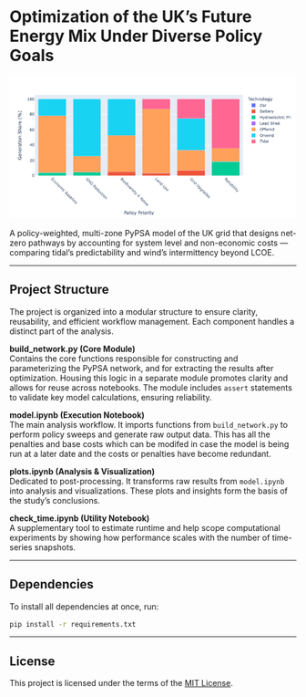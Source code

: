 # Optimization of the UK’s Future Energy Mix Under Diverse Policy Goals

![Generation Mix for Extreme Scenarios](code/images/newplot.png)

A policy-weighted, multi-zone PyPSA model of the UK grid that designs net-zero pathways by accounting for system level and non-economic costs — comparing tidal’s predictability and wind’s intermittency beyond LCOE.

---

## Project Structure
The project is organized into a modular structure to ensure clarity, reusability, and efficient workflow management. Each component handles a distinct part of the analysis.

**build_network.py (Core Module)**  
Contains the core functions responsible for constructing and parameterizing the PyPSA network, and for extracting the results after optimization. Housing this logic in a separate module promotes clarity and allows for reuse across notebooks. The module includes `assert` statements to validate key model calculations, ensuring reliability.

**model.ipynb (Execution Notebook)**  
The main analysis workflow. It imports functions from `build_network.py` to perform policy sweeps and generate raw output data. This has all the penalties and base costs which can be modifed in case the model is being run at a later date and the costs or penalties have become redundant. 

**plots.ipynb (Analysis & Visualization)**  
Dedicated to post-processing. It transforms raw results from `model.ipynb` into analysis and visualizations. These plots and insights form the basis of the study’s conclusions.

**check_time.ipynb (Utility Notebook)**  
A supplementary tool to estimate runtime and help scope computational experiments by showing how performance scales with the number of time-series snapshots.

---

## Dependencies

To install all dependencies at once, run:

```bash
pip install -r requirements.txt
```
---

## License
This project is licensed under the terms of the [MIT License](LICENSE).
